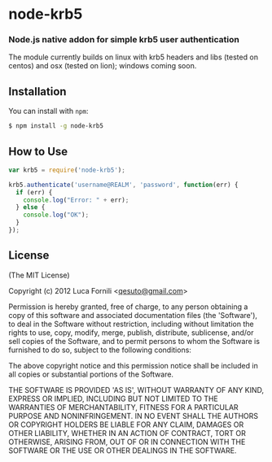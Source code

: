 node-krb5
=========
### Node.js native addon for simple krb5 user authentication

The module currently builds on linux with krb5 headers and libs (tested on centos) and osx (tested on lion); windows coming soon.

Installation
------------

You can install with `npm`:

``` bash
$ npm install -g node-krb5
```

How to Use
----------

``` js
var krb5 = require('node-krb5');

krb5.authenticate('username@REALM', 'password', function(err) {
  if (err) {
    console.log("Error: " + err);
  } else {
    console.log("OK");
  }
});
```

License
-------

(The MIT License)

Copyright (c) 2012 Luca Fornili &lt;qesuto@gmail.com&gt;

Permission is hereby granted, free of charge, to any person obtaining
a copy of this software and associated documentation files (the
'Software'), to deal in the Software without restriction, including
without limitation the rights to use, copy, modify, merge, publish,
distribute, sublicense, and/or sell copies of the Software, and to
permit persons to whom the Software is furnished to do so, subject to
the following conditions:

The above copyright notice and this permission notice shall be
included in all copies or substantial portions of the Software.

THE SOFTWARE IS PROVIDED 'AS IS', WITHOUT WARRANTY OF ANY KIND,
EXPRESS OR IMPLIED, INCLUDING BUT NOT LIMITED TO THE WARRANTIES OF
MERCHANTABILITY, FITNESS FOR A PARTICULAR PURPOSE AND NONINFRINGEMENT.
IN NO EVENT SHALL THE AUTHORS OR COPYRIGHT HOLDERS BE LIABLE FOR ANY
CLAIM, DAMAGES OR OTHER LIABILITY, WHETHER IN AN ACTION OF CONTRACT,
TORT OR OTHERWISE, ARISING FROM, OUT OF OR IN CONNECTION WITH THE
SOFTWARE OR THE USE OR OTHER DEALINGS IN THE SOFTWARE.

